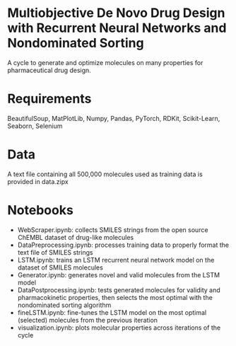 # Multiobjective De Novo Drug Design with Recurrent Neural Networks and Nondominated Sorting
A cycle to generate and optimize molecules on many properties for pharmaceutical drug design.

# Requirements
BeautifulSoup, MatPlotLib, Numpy, Pandas, PyTorch, RDKit, Scikit-Learn, Seaborn, Selenium 

# Data
A text file containing all 500,000 molecules used as training data is provided in data.zipx

# Notebooks
* WebScraper.ipynb: collects SMILES strings from the open source ChEMBL dataset of drug-like molecules
* DataPreprocessing.ipynb: processes training data to properly format the text file of SMILES strings 
* LSTM.ipynb: trains an LSTM recurrent neural network model on the dataset of SMILES molecules
* Generator.ipynb: generates novel and valid molecules from the LSTM model
* DataPostprocessing.ipynb: tests generated molecules for validity and pharmacokinetic properties, then selects the most optimal with the nondominated sorting algorithm
* fineLSTM.ipynb: fine-tunes the LSTM model on the most optimal (selected) molecules from the previous iteration
* visualization.ipynb: plots molecular properties across iterations of the cycle
